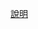 [說明](https://github.com/ragnakuei/Notes/blob/AddNotes/DotNet/ReportViewer/Sample%20-%20ProcessingMode%20Local.md)

